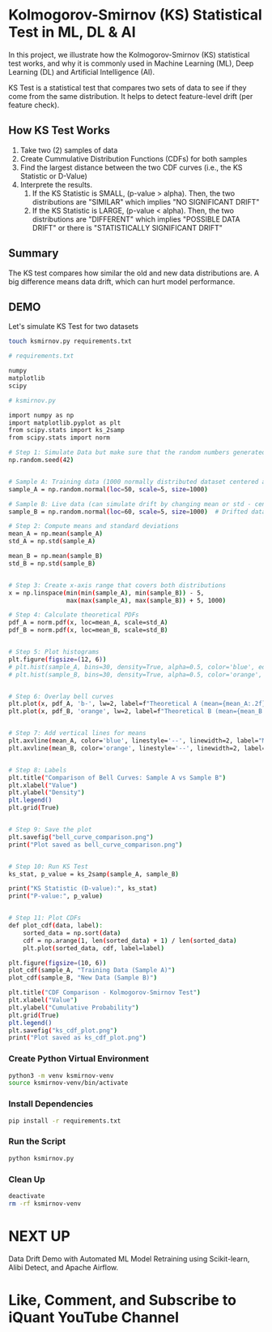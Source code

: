 # Kolmogorov-Smirnov (KS) Statistical Test in ML, DL & AI
In this project, we illustrate how the Kolmogorov-Smirnov (KS) statistical test works, and why it is commonly used in Machine Learning (ML), Deep Learning (DL) and Artificial Intelligence (AI).

KS Test is a statistical test that compares two sets of data to see if they come from the same distribution. It helps to detect feature-level drift (per feature check).


## How KS Test Works
1. Take two (2) samples of data 
2. Create Cummulative Distribution Functions (CDFs) for both samples
3. Find the largest distance between the two CDF curves (i.e., the KS Statistic or D-Value)
4. Interprete the results.  
    1. If the KS Statistic is SMALL, (p-value > alpha). Then, the two distributions are "SIMILAR" which implies "NO SIGNIFICANT DRIFT"
    2. If the KS Statistic is LARGE, (p-value < alpha). Then, the two distributions are "DIFFERENT" which implies "POSSIBLE DATA DRIFT" or there is "STATISTICALLY SIGNIFICANT DRIFT"


## Summary
The KS test compares how similar the old and new data distributions are. A big difference means data drift, which can hurt model performance. 


## DEMO
Let's simulate KS Test for two datasets

```sh
touch ksmirnov.py requirements.txt
```

```sh
# requirements.txt

numpy
matplotlib
scipy
```

```sh
# ksmirnov.py

import numpy as np
import matplotlib.pyplot as plt
from scipy.stats import ks_2samp
from scipy.stats import norm

# Step 1: Simulate Data but make sure that the random numbers generated are always the same every time we run the code.
np.random.seed(42)


# Sample A: Training data (1000 normally distributed dataset centered around mean=50, std=5)
sample_A = np.random.normal(loc=50, scale=5, size=1000)

# Sample B: Live data (can simulate drift by changing mean or std - centered around mean=60, std=5)
sample_B = np.random.normal(loc=60, scale=5, size=1000)  # Drifted data

# Step 2: Compute means and standard deviations
mean_A = np.mean(sample_A)
std_A = np.std(sample_A)

mean_B = np.mean(sample_B)
std_B = np.std(sample_B)


# Step 3: Create x-axis range that covers both distributions
x = np.linspace(min(min(sample_A), min(sample_B)) - 5, 
                max(max(sample_A), max(sample_B)) + 5, 1000)

# Step 4: Calculate theoretical PDFs
pdf_A = norm.pdf(x, loc=mean_A, scale=std_A)
pdf_B = norm.pdf(x, loc=mean_B, scale=std_B)


# Step 5: Plot histograms
plt.figure(figsize=(12, 6))
# plt.hist(sample_A, bins=30, density=True, alpha=0.5, color='blue', edgecolor='black', label="Sample A (Training)")
# plt.hist(sample_B, bins=30, density=True, alpha=0.5, color='orange', edgecolor='black', label="Sample B (New)")


# Step 6: Overlay bell curves
plt.plot(x, pdf_A, 'b-', lw=2, label=f"Theoretical A (mean={mean_A:.2f})")
plt.plot(x, pdf_B, 'orange', lw=2, label=f"Theoretical B (mean={mean_B:.2f})")


# Step 7: Add vertical lines for means
plt.axvline(mean_A, color='blue', linestyle='--', linewidth=2, label="Mean A")
plt.axvline(mean_B, color='orange', linestyle='--', linewidth=2, label="Mean B")


# Step 8: Labels
plt.title("Comparison of Bell Curves: Sample A vs Sample B")
plt.xlabel("Value")
plt.ylabel("Density")
plt.legend()
plt.grid(True)


# Step 9: Save the plot
plt.savefig("bell_curve_comparison.png")
print("Plot saved as bell_curve_comparison.png")


# Step 10: Run KS Test
ks_stat, p_value = ks_2samp(sample_A, sample_B)

print("KS Statistic (D-value):", ks_stat)
print("P-value:", p_value)


# Step 11: Plot CDFs
def plot_cdf(data, label):
    sorted_data = np.sort(data)
    cdf = np.arange(1, len(sorted_data) + 1) / len(sorted_data)
    plt.plot(sorted_data, cdf, label=label)

plt.figure(figsize=(10, 6))
plot_cdf(sample_A, "Training Data (Sample A)")
plot_cdf(sample_B, "New Data (Sample B)")

plt.title("CDF Comparison - Kolmogorov-Smirnov Test")
plt.xlabel("Value")
plt.ylabel("Cumulative Probability")
plt.grid(True)
plt.legend()
plt.savefig("ks_cdf_plot.png")
print("Plot saved as ks_cdf_plot.png")
```

### Create Python Virtual Environment
```sh
python3 -m venv ksmirnov-venv
source ksmirnov-venv/bin/activate
```
 
### Install Dependencies
```sh
pip install -r requirements.txt
```

### Run the Script
```sh
python ksmirnov.py
```

### Clean Up
```sh
deactivate
rm -rf ksmirnov-venv
```

# NEXT UP
Data Drift Demo with Automated ML Model Retraining using Scikit-learn, Alibi Detect, and Apache Airflow.

# Like, Comment, and Subscribe to iQuant YouTube Channel
